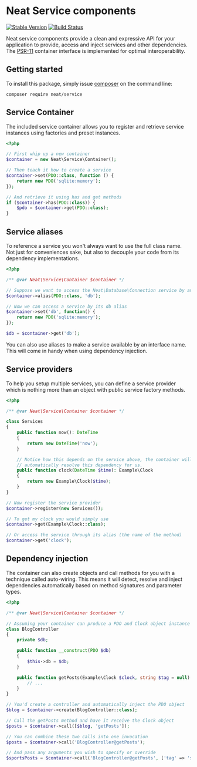 Neat Service components
=======================
[![Stable Version](https://poser.pugx.org/neat/service/version)](https://packagist.org/packages/neat/service)
[![Build Status](https://travis-ci.org/neat-php/service.svg?branch=master)](https://travis-ci.org/neat-php/service)

Neat service components provide a clean and expressive API for your application
to provide, access and inject services and other dependencies. The [PSR-11](https://www.php-fig.org/psr/psr-11/)
container interface is implemented for optimal interoperability.

Getting started
---------------
To install this package, simply issue [composer](https://getcomposer.org) on the
command line:
```
composer require neat/service
```

Service Container
-----------------
The included service container allows you to register and retrieve service
instances using factories and preset instances.
```php
<?php

// First whip up a new container
$container = new Neat\Service\Container();

// Then teach it how to create a service
$container->set(PDO::class, function () {
    return new PDO('sqlite:memory');
});

// And retrieve it using has and get methods
if ($container->has(PDO::class)) {
    $pdo = $container->get(PDO::class);
}
```

Service aliases
---------------
To reference a service you won't always want to use the full class name. Not
just for conveniences sake, but also to decouple your code from its dependency
implementations.
```php
<?php

/** @var Neat\Service\Container $container */

// Suppose we want to access the Neat\Database\Connection service by an alias
$container->alias(PDO::class, 'db');

// Now we can access a service by its db alias
$container->set('db', function() {
    return new PDO('sqlite:memory');
});

$db = $container->get('db');
```
You can also use aliases to make a service available by an interface name. This
will come in handy when using dependency injection.

Service providers
-----------------
To help you setup multiple services, you can define a service provider which is
nothing more than an object with public service factory methods.

```php
<?php

/** @var Neat\Service\Container $container */

class Services
{
    public function now(): DateTime
    {
        return new DateTime('now');
    }

    // Notice how this depends on the service above, the container will
    // automatically resolve this dependency for us.
    public function clock(DateTime $time): Example\Clock
    {
        return new Example\Clock($time);
    }
}

// Now register the service provider
$container->register(new Services());

// To get my clock you would simply use
$container->get(Example\Clock::class);

// Or access the service through its alias (the name of the method)
$container->get('clock');
```

Dependency injection
--------------------
The container can also create objects and call methods for you with a
technique called auto-wiring. This means it will detect, resolve and inject
dependencies automatically based on method signatures and parameter types.
```php
<?php

/** @var Neat\Service\Container $container */

// Assuming your container can produce a PDO and Clock object instance
class BlogController
{
    private $db;

    public function __construct(PDO $db)
    {
        $this->db = $db;
    }

    public function getPosts(Example\Clock $clock, string $tag = null) {
        // ...
    }
}

// You'd create a controller and automatically inject the PDO object
$blog = $container->create(BlogController::class);

// Call the getPosts method and have it receive the Clock object
$posts = $container->call([$blog, 'getPosts']);

// You can combine these two calls into one invocation
$posts = $container->call('BlogController@getPosts');

// And pass any arguments you wish to specify or override
$sportsPosts = $container->call('BlogController@getPosts', ['tag' => 'sports']);
```
